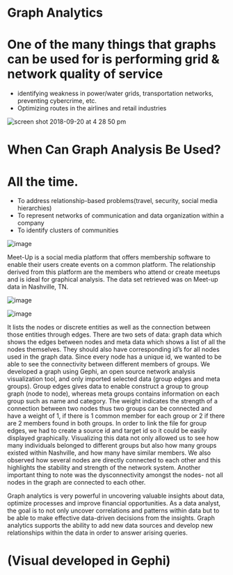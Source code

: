 # Graph Analytics
# One of the many things that graphs can be used for is performing grid & network quality of service 
* identifying weakness in power/water grids, transportation networks, preventing cybercrime, etc.
* Optimizing routes in the airlines and retail industries

![screen shot 2018-09-20 at 4 28 50 pm](https://user-images.githubusercontent.com/31625655/45845156-58a33a80-bcf2-11e8-8bcd-1eb3cc67dce7.png)

# When Can Graph Analysis Be Used?
# All the time.

* To address relationship-based problems(travel, security, social media hierarchies)
* To represent networks of communication and data organization within a company
* To identify clusters of communities

![image](https://user-images.githubusercontent.com/31625655/45844885-a10e2880-bcf1-11e8-948e-05ffe09a1b00.png)

Meet-Up is a social media platform that offers membership software to enable their users create events on a common platform. The relationship derived from this platform are the members who attend or create meetups and is ideal for graphical analysis. The data set retrieved was on Meet-up data in Nashville, TN.

![image](https://user-images.githubusercontent.com/31625655/45844913-aec3ae00-bcf1-11e8-9635-2907e09bea06.png)

![image](https://user-images.githubusercontent.com/31625655/45844932-b5522580-bcf1-11e8-836e-c476e9217ee6.png)

It lists the nodes or discrete entities as well as the connection between those entities through edges. There are two sets of data: graph data which shows the edges between nodes and meta data which shows a list of all the nodes themselves. They should also have corresponding id’s for all nodes used in the graph data. Since every node has a unique id, we wanted to be able to see the connectivity between different members of groups. We developed a graph using Gephi, an open source network analysis visualization tool, and only imported selected data (group edges and meta groups). Group edges gives data to enable construct a group to group graph (node to node), whereas meta groups contains information on each group such as name and category. The weight indicates the strength of a connection between two nodes thus two groups can be connected and have a weight of 1, if there is 1 common member for each group or 2 if there are 2 members found in both groups. In order to link the file for group edges, we had to create a source id and target id so it could be easily displayed graphically. Visualizing this data not only allowed us to see how many individuals belonged to different groups but also how many groups existed within Nashville, and how many have similar members. We also observed how several nodes are directly connected to each other and this highlights the stability and strength of the network system. Another important thing to note was the dysconnectivity amongst the nodes- not all nodes in the graph are connected to each other. 


Graph analytics is very powerful in uncovering valuable insights about data, optimize processes and improve financial opportunities. As a data analyst, the goal is to not only uncover correlations and patterns within data but to be able to make effective data-driven decisions from the insights. Graph analytics supports the ability to add new data sources and develop new relationships within the data in order to answer arising queries. 

# (Visual developed in Gephi)
